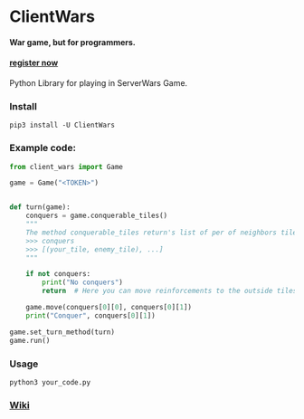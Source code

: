 # ClientWars

#### War game, but for programmers.

#### [register now](https://game.qwhale.ml)


Python Library for playing in ServerWars Game.

### Install
```shell script
pip3 install -U ClientWars
```

### Example code:
```python
from client_wars import Game

game = Game("<TOKEN>")


def turn(game):
    conquers = game.conquerable_tiles()
    """
    The method conquerable_tiles return's list of per of neighbors tiles when your tile has more power
    >>> conquers
    >>> [(your_tile, enemy_tile), ...]
    """

    if not conquers:
        print("No conquers")
        return  # Here you can move reinforcements to the outside tiles for example

    game.move(conquers[0][0], conquers[0][1])
    print("Conquer", conquers[0][1])

game.set_turn_method(turn)
game.run()

```

### Usage
```
python3 your_code.py
```

### [Wiki](https://github.com/hvuhsg/ClientWars/wiki)


